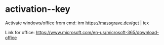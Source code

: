 # activation--key
Activate windows/office from cmd:  irm https://massgrave.dev/get | iex

Link for office:  https://www.microsoft.com/en-us/microsoft-365/download-office
